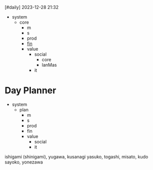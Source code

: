 [#daily]
2023-12-28
21:32

- system
	- core
		- m
		- s
		- prod
		- [fin](https://docs.google.com/spreadsheets/d/1naU4sfrU9mS_kkFfgrG3uyTrdu7w4O0eeXEAzQxTWU0/edit?usp=sharing)
		- value
			- social
				- core   
				- lanMas
			- it
# Day Planner
- system
	- plan
		- m
		- s
		- prod
		- fin
		- value
			- social
			- it


ishigami (shinigami), yugawa, kusanagi
yasuko, togashi, misato, kudo
sayoko, yonezawa
